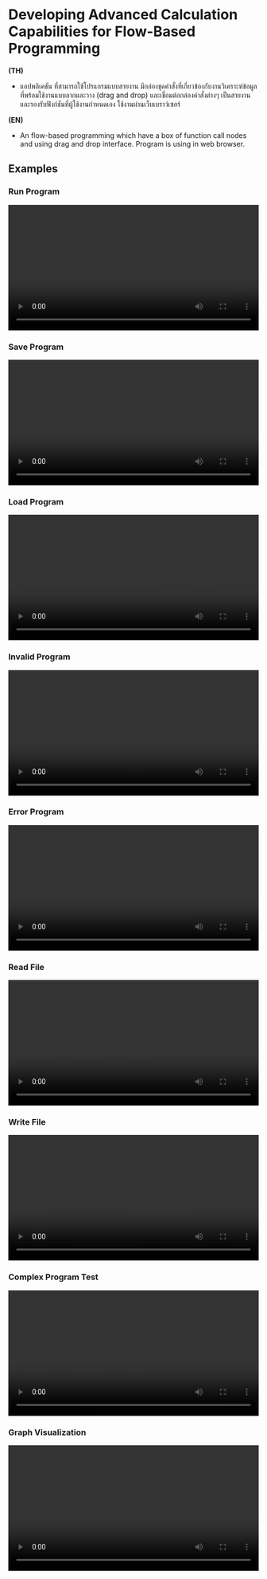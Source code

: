 # Developing Advanced Calculation Capabilities for Flow-Based Programming

**(TH)**

- แอปพลิเคชัน ที่สามารถใช้โปรแกรมแบบสายงาน มีกล่องชุดคำสั่งที่เกี่ยวข้องกับงานวิเคราะห์ข้อมูลที่พร้อมใช้งานแบบลากและวาง (drag and drop) และเชื่อมต่อกล่องคำสั่งต่างๆ เป็นสายงานและรองรับฟังก์ชันที่ผู้ใช้งานกำหนดเอง ใช้งานผ่านเว็บเบราว์เซอร์

**(EN)**

- An flow-based programming which have a box of function call nodes and using drag and drop interface. Program is using in web browser.

## Examples

### Run Program

<video width="100%" controls>
  <source src="videos/run_program.mp4" type="video/mp4">
  Your browser does not support the video tag.
</video>

### Save Program

<video width="100%" controls>
  <source src="videos/save_workflow.mp4" type="video/mp4">
  Your browser does not support the video tag.
</video>

### Load Program

<video width="100%" controls>
  <source src="videos/load_workflow.mp4" type="video/mp4">
  Your browser does not support the video tag.
</video>

### Invalid Program

<video width="100%" controls>
  <source src="videos/workflow_invalid.mp4" type="video/mp4">
  Your browser does not support the video tag.
</video>

### Error Program

<video width="100%" controls>
  <source src="videos/workflow_error.mp4" type="video/mp4">
  Your browser does not support the video tag.
</video>

### Read File

<video width="100%" controls>
  <source src="videos/read_test.mp4" type="video/mp4">
  Your browser does not support the video tag.
</video>

### Write File

<video width="100%" controls>
  <source src="videos/write_test.mp4" type="video/mp4">
  Your browser does not support the video tag.
</video>

### Complex Program Test

<video width="100%" controls>
  <source src="videos/complex_program.mp4" type="video/mp4">
  Your browser does not support the video tag.
</video>

### Graph Visualization

<video width="100%" controls>
  <source src="videos/graph_plot_output.mp4" type="video/mp4">
  Your browser does not support the video tag.
</video>